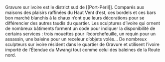 Gravure sur ivoire est le district sud de [[Port-Péril]].
Comparés aux maisons des plaisirs raffinées du Haut Vent d’est, ces bordels et ces bars bon marché blanchis à la chaux n’ont que leurs décorations pour se différencier des autres taudis du quartier. Les sculptures d’ivoire qui ornent de nombreux bâtiments forment un code pour indiquer la disponibilité de certains services : trois mouettes pour l’écorchefeuille, un requin pour un assassin, une baleine pour un receleur d’objets volés... De nombreux sculpteurs sur ivoire résident dans le quartier de Gravure et utilisent l’ivoire importé de l’Étendue du Mwangi tout comme celui des baleines de la Route nord.